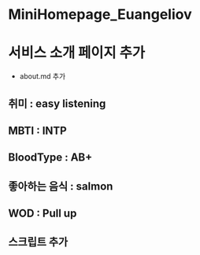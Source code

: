 # MiniHomepage_Euangeliov

# 서비스 소개 페이지 추가

- about.md 추가

## 취미 : easy listening

## MBTI : INTP

## BloodType : AB+

## 좋아하는 음식 : salmon

## WOD : Pull up

## 스크립트 추가
